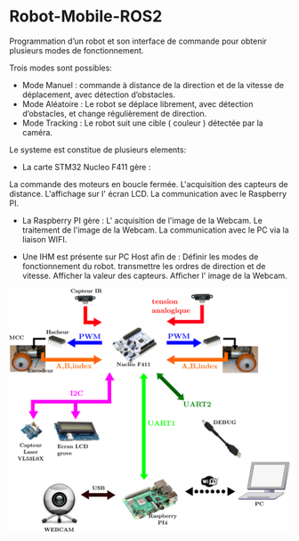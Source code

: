 # Robot-Mobile-ROS2



Programmation d’un robot et son interface de commande pour obtenir plusieurs modes de fonctionnement.


Trois modes sont possibles:

- Mode Manuel : commande à distance de la direction et de la vitesse de déplacement, avec détection d’obstacles.
- Mode Aléatoire : Le robot se déplace librement, avec détection d’obstacles, et change régulièrement de direction.
- Mode Tracking : Le robot suit une cible ( couleur ) détectée par la caméra.


Le systeme est constitue de plusieurs elements:

- La carte STM32 Nucleo F411 gère :

La commande des moteurs en boucle fermée.
L'acquisition des capteurs de distance.
L'affichage sur l' écran LCD.
La communication avec le Raspberry PI.

- La Raspberry PI gère :
L' acquisition de l'image de la Webcam.
Le traitement de l'image de la Webcam.
La communication avec le PC via la liaison WIFI.

- Une IHM est présente sur PC Host afin de :
Définir les modes de fonctionnement du robot.
transmettre les ordres de direction et de vitesse.
Afficher la valeur des capteurs.
Afficher l' image de la Webcam.


![My Photo](ensemble.svg)
